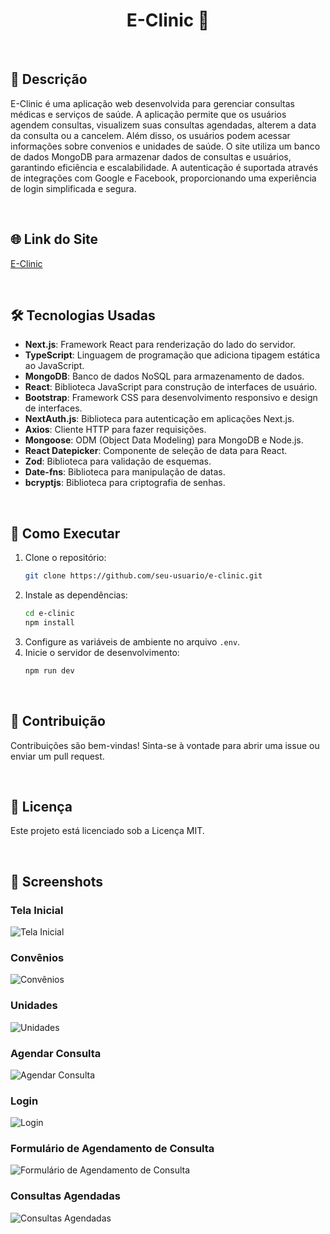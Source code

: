 <div align="center">
  <h1>E-Clinic 🏥</h1>
</div>

<br>

## 📝 Descrição
E-Clinic é uma aplicação web desenvolvida para gerenciar consultas médicas e serviços de saúde. A aplicação permite que os usuários agendem consultas, visualizem suas consultas agendadas, alterem a data da consulta ou a cancelem. Além disso, os usuários podem acessar informações sobre convenios e unidades de saúde. O site utiliza um banco de dados MongoDB para armazenar dados de consultas e usuários, garantindo eficiência e escalabilidade. A autenticação é suportada através de integrações com Google e Facebook, proporcionando uma experiência de login simplificada e segura.

<br>

## 🌐 Link do Site
[E-Clinic](https://e-clinic-projeto.vercel.app)

<br>

## 🛠️ Tecnologias Usadas
- **Next.js**: Framework React para renderização do lado do servidor.
- **TypeScript**: Linguagem de programação que adiciona tipagem estática ao JavaScript.
- **MongoDB**: Banco de dados NoSQL para armazenamento de dados.
- **React**: Biblioteca JavaScript para construção de interfaces de usuário.
- **Bootstrap**: Framework CSS para desenvolvimento responsivo e design de interfaces.
- **NextAuth.js**: Biblioteca para autenticação em aplicações Next.js.
- **Axios**: Cliente HTTP para fazer requisições.
- **Mongoose**: ODM (Object Data Modeling) para MongoDB e Node.js.
- **React Datepicker**: Componente de seleção de data para React.
- **Zod**: Biblioteca para validação de esquemas.
- **Date-fns**: Biblioteca para manipulação de datas.
- **bcryptjs**: Biblioteca para criptografia de senhas.

<br>

## 🚀 Como Executar
1. Clone o repositório:
   ```bash
   git clone https://github.com/seu-usuario/e-clinic.git
   ```
2. Instale as dependências:
   ```bash
   cd e-clinic
   npm install
   ```
3. Configure as variáveis de ambiente no arquivo `.env`.
4. Inicie o servidor de desenvolvimento:
   ```bash
   npm run dev
   ```

<br>

## 🤝 Contribuição
Contribuições são bem-vindas! Sinta-se à vontade para abrir uma issue ou enviar um pull request.

<br>

## 📜 Licença
Este projeto está licenciado sob a Licença MIT.

<br>

## 📸 Screenshots
### Tela Inicial
![Tela Inicial](./public/images/Layouts/img-1.png)

### Convênios
![Convênios](./public/images/Layouts/img-2.png)

### Unidades
![Unidades](./public/images/Layouts/img-3.png)

### Agendar Consulta
![Agendar Consulta](./public/images/Layouts/img-4.png)

### Login
![Login](./public/images/Layouts/img-5.png)

### Formulário de Agendamento de Consulta
![Formulário de Agendamento de Consulta](./public/images/Layouts/img-6.png)

### Consultas Agendadas
![Consultas Agendadas](./public/images/Layouts/img-7.png)




